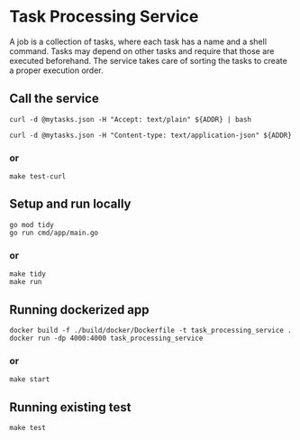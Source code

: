 # Task Processing Service

A job is a collection of tasks, where each task has a name and a shell command. Tasks may
depend on other tasks and require that those are executed beforehand. The service takes care
of sorting the tasks to create a proper execution order.

## Call the service
```
curl -d @mytasks.json -H "Accept: text/plain" ${ADDR} | bash

curl -d @mytasks.json -H "Content-type: text/application-json" ${ADDR}
```

### or
```
make test-curl
```

## Setup and run locally
```
go mod tidy
go run cmd/app/main.go
```

### or

```
make tidy
make run
```

## Running dockerized app

```
docker build -f ./build/docker/Dockerfile -t task_processing_service .
docker run -dp 4000:4000 task_processing_service
```

### or
```
make start
```

## Running existing test

```
make test
```